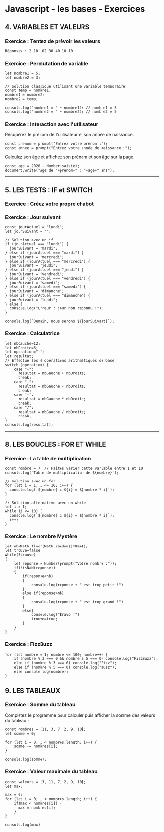 # Javascript - les bases - Exercices

## 4. VARIABLES ET VALEURS

### Exercice : Tentez de prévoir les valeurs

    Réponses : 2 10 102 30 40 10 10

### Exercice : Permutation de variable

    let nombre1 = 5;
    let nombre2 = 3;

    // Solution classique utilisant une variable temporaire
    const temp = nombre1;
    nombre1 = nombre2;
    nombre2 = temp;

    console.log("nombre1 = " + nombre1); // nombre1 = 3
    console.log("nombre2 = " + nombre2); // nombre2 = 5

### Exercice : Interaction avec l'utilisateur

Récupérez le prénom de l'utilisateur et son année de naissance.

    const prenom = prompt("Entrez votre prénom :");
    const annee = prompt("Entrez votre année de naissance :");

Calculez son âge et affichez son prénom et son âge sur la page.

    const age = 2020 - Number(saisie);
    document.write("Age de "+prenom+" : "+age+" ans");

<hr/>

## 5. LES TESTS : IF et SWITCH

### Exercice : Créez votre propre chabot



### Exercice : Jour suivant

    const jourActuel = "lundi";
    let jourSuivant = "";

    // Solution avec un if
    if (jourActuel === "lundi") {
      jourSuivant = "mardi";
    } else if (jourActuel === "mardi") {
      jourSuivant = "mercredi";
    } else if (jourActuel === "mercredi") {
      jourSuivant = "jeudi";
    } else if (jourActuel === "jeudi") {
      jourSuivant = "vendredi";
    } else if (jourActuel === "vendredi") {
      jourSuivant = "samedi";
    } else if (jourActuel === "samedi") {
      jourSuivant = "dimanche";
    } else if (jourActuel === "dimanche") {
      jourSuivant = "lundi";
    } else {
      console.log("Erreur : jour non reconnu !");
    }

    console.log(`Demain, nous serons ${jourSuivant}`);

### Exercice : Calculatrice

    let nbGauche=12;
    let nbDroite=6;
    let operation="-";
    let resultat;
    // Effectue les 4 opérations arithmétiques de base
    switch (operation) {
        case "+":
          resultat = nbGauche + nbDroite;
          break;
        case "-":
          resultat = nbGauche - nbDroite;
          break;
        case "*":
          resultat = nbGauche * nbDroite;
          break;
        case "/":
          resultat = nbGauche / nbDroite;
          break;
    }
    console.log(resultat);

<hr/>

## 8. LES BOUCLES : FOR ET WHILE

### Exercice : La table de multiplication

    const nombre = 7; // Faites varier cette variable entre 1 et 10
    console.log(`Table de multiplication de ${nombre}`);

    // Solution avec un for
    for (let i = 1; i <= 10; i++) {
      console.log(`${nombre} x ${i} = ${nombre * i}`);
    }

    // Solution alternative avec un while
    let i = 1;
    while (i <= 10) {
      console.log(`${nombre} x ${i} = ${nombre * i}`);
      i++;
    }

### Exercice : Le nombre Mystère

    let nb=Math.floor(Math.random()*99+1);
    let trouve=false;
    while(!trouve)
    {
        let reponse = Number(prompt("Votre nombre :"));
        if(!isNaN(reponse))
        {
            if(reponse<nb)
            {
                console.log(reponse + " est trop petit !")
            }
            else if(reponse>nb)
            {
                console.log(reponse + " est trop grand !")
            }
            else{
                console.log("Bravo !")
                trouve=true;
            }
        }
    }

### Exercice : FizzBuzz

    for (let nombre = 1; nombre <= 100; nombre++) {
        if (nombre % 3 === 0 && nombre % 5 === 0) console.log("FizzBuzz");
        else if (nombre % 3 === 0) console.log("Fizz");
        else if (nombre % 5 === 0) console.log("Buzz");
        else console.log(nombre);
    }

## 9. LES TABLEAUX

### Exercice : Somme du tableau

Complétez le programme pour calculer puis afficher la somme des valeurs du tableau :

    const nombres = [11, 3, 7, 2, 9, 10];
    let somme = 0;

    for (let i = 0; i < nombres.length; i++) {
        somme += nombres[i];
    }

    console.log(somme);

### Exercice : Valeur maximale du tableau

    const valeurs = [3, 11, 7, 2, 9, 10];
    let max;

    max = 0;
    for (let i = 0; i < nombres.length; i++) {
        if(max < nombres[i]) {
          max = nombres[i];
        }
    }

    console.log(max);
